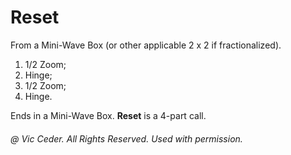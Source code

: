 
# Reset

From a Mini-Wave Box (or other applicable 2 x 2 if fractionalized).

1. 1/2 Zoom; 
1. Hinge; 
1. 1/2 Zoom; 
1. Hinge.

Ends in a Mini-Wave Box. **Reset** is a 4-part call.

###### @ Vic Ceder. All Rights Reserved.  Used with permission.
